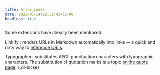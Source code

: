 ```yaml
---
title: After_index
date: 2022-06-14T22:32:43+02:00 
headless: true
---
```


Some extensions have already been mentioned:

Linkify
: renders URLs in Markdown automatically into links — a quick and dirty way to [reference URLs](/doc/basic/link#linkify).

Typographer
: substitutes ASCII punctuation characters with typographic characters. The substitution of quotation marks is a topic [on the quote page](/doc/basic/quote#inline-quotes).
{.dl-loose}
